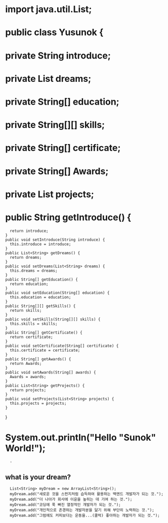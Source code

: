 # import java.util.List;

# public class Yusunok {
# private String introduce;
# private List<String> dreams;
# private String[] education;
# private String[][] skills;
# private String[] certificate;
# private String[] Awards;
# private List<String> projects;
    
# public String getIntroduce() {
      return introduce;
    }
    public void setIntroduce(String introduce) {
      this.introduce = introduce;
    }
    public List<String> getDreams() {
      return dreams;
    }
    public void setDreams(List<String> dreams) {
      this.dreams = dreams;
    }
    public String[] getEducation() {
      return education;
    }
    public void setEducation(String[] education) {
      this.education = education;
    }
    public String[][] getSkills() {
      return skills;
    }
    public void setSkills(String[][] skills) {
      this.skills = skills;
    }
    public String[] getCertificate() {
      return certificate;
    }
    public void setCertificate(String[] certificate) {
      this.certificate = certificate;
    }
    public String[] getAwards() {
      return Awards;
    }
    public void setAwards(String[] awards) {
      Awards = awards;
    }
    public List<String> getProjects() {
      return projects;
    }
    public void setProjects(List<String> projects) {
      this.projects = projects;
    }
}





















# System.out.println("Hello \"Sunok\" World!");

      -
      
## 
## what is your dream?
      List<String> myDream = new ArrayList<String>();
      myDream.add("새로운 것을 스펀지처럼 습득하여 활용하는 백엔드 개발자가 되는 것.");
      myDream.add("더 나아가 회사에 이윤을 높히는 데 기여 하는 것.");
      myDream.add("코딩에 푹 빠진 열정적인 개발자가 되는 것.");
      myDream.add("개인적으로 존경하는 개발자분을 닮기 위해 부단히 노력하는 것.");
      myDream.add("그럼에도 커피보다는 운동을...(쿨럭) 좋아하는 개발자가 되는 것.");
      
     
      

<!--
**YUSUNOK/YUSUNOK** is a ✨ _special_ ✨ repository because its `README.md` (this file) appears on your GitHub profile.

Here are some ideas to get you started:

- 🔭 I’m currently working on ...
- 🌱 I’m currently learning ...
- 👯 I’m looking to collaborate on ...
- 🤔 I’m looking for help with ...
- 💬 Ask me about ...
- 📫 How to reach me: ...
- 😄 Pronouns: ...
- ⚡ Fun fact: ...
-->
